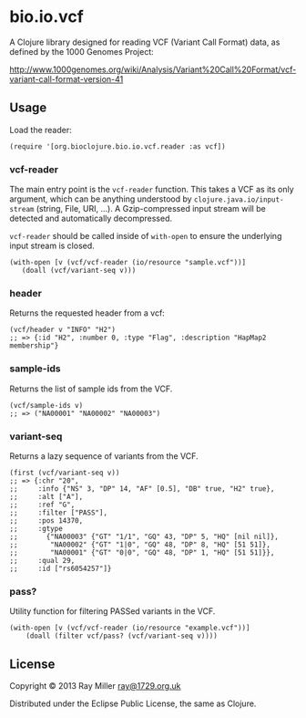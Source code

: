 # bio.io.vcf

A Clojure library designed for reading VCF (Variant Call Format) data,
as defined by the 1000 Genomes Project:

http://www.1000genomes.org/wiki/Analysis/Variant%20Call%20Format/vcf-variant-call-format-version-41

## Usage

Load the reader:

    (require '[org.bioclojure.bio.io.vcf.reader :as vcf])

### vcf-reader

The main entry point is the `vcf-reader` function. This takes a VCF as
its only argument, which can be anything understood by
`clojure.java.io/input-stream` (string, File, URI, ...). A
Gzip-compressed input stream will be detected and automatically
decompressed.

`vcf-reader` should be called inside of `with-open` to ensure the
underlying input stream is closed.

    (with-open [v (vcf/vcf-reader (io/resource "sample.vcf"))]
       (doall (vcf/variant-seq v)))

### header

Returns the requested header from a vcf:

    (vcf/header v "INFO" "H2")
    ;; => {:id "H2", :number 0, :type "Flag", :description "HapMap2 membership"}
    
### sample-ids  

Returns the list of sample ids from the VCF.

    (vcf/sample-ids v)
    ;; => ("NA00001" "NA00002" "NA00003")

### variant-seq

Returns a lazy sequence of variants from the VCF.

    (first (vcf/variant-seq v))
    ;; => {:chr "20",
    ;;     :info {"NS" 3, "DP" 14, "AF" [0.5], "DB" true, "H2" true},
    ;;     :alt ["A"],
    ;;     :ref "G",
    ;;     :filter ["PASS"],
    ;;     :pos 14370,
    ;;     :gtype
    ;;       {"NA00003" {"GT" "1/1", "GQ" 43, "DP" 5, "HQ" [nil nil]},
    ;;        "NA00002" {"GT" "1|0", "GQ" 48, "DP" 8, "HQ" [51 51]},
    ;;        "NA00001" {"GT" "0|0", "GQ" 48, "DP" 1, "HQ" [51 51]}},
    ;;     :qual 29,
    ;;     :id ["rs6054257"]}

### pass? 

Utility function for filtering PASSed variants in the VCF.

    (with-open [v (vcf/vcf-reader (io/resource "example.vcf"))]
        (doall (filter vcf/pass? (vcf/variant-seq v))))

## License

Copyright © 2013 Ray Miller <ray@1729.org.uk>

Distributed under the Eclipse Public License, the same as Clojure.